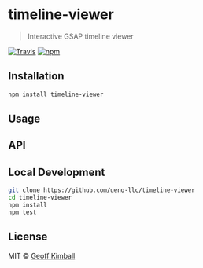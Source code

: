 # timeline-viewer

> Interactive GSAP timeline viewer

[![Travis](https://img.shields.io/travis/ueno-llc/timeline-viewer.svg?maxAge=2592000)](https://travis-ci.org/ueno-llc/timeline-viewer) [![npm](https://img.shields.io/npm/v/timeline-viewer.svg?maxAge=2592000)](https://www.npmjs.com/package/timeline-viewer)

## Installation

```bash
npm install timeline-viewer
```

## Usage

## API

## Local Development

```bash
git clone https://github.com/ueno-llc/timeline-viewer
cd timeline-viewer
npm install
npm test
```

## License

MIT &copy; [Geoff Kimball](http://geoffkimball.com)
